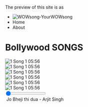 The preview of this site is as 
<!DOCTYPE html>
<html>
<head>
	<meta charset="utf-8">
	<meta name="viewport" content="width=device-width, initial-scale=1">
	<title>WOWsong-Your Favoutite music</title>
	<link rel="stylesheet" type="text/css" href="style.css">
	<!--<link rel="stylesheet" href="https://cdnjs.cloudflare.com/ajax/libs/font-awesome/4.7.0/css/font-awesome.min.css">-->
	<script src="https://kit.fontawesome.com/26504e4a1f.js" crossorigin="anonymous"></script>
</head>
<body>
	<nav>
		<ul>
			<li class="logo"><img src="logo.png" alt="WOWsong-Your">WOWsong</li>
			<li>Home</li>
			<li>About</li>
		</ul>
	</nav>
	<div class="container">
		<div class="songlist">
			<h1>Bollywood SONGS</h1>
			<div class="songName">
				<img src="" alt="1">
				<span class="SName">Song 1</span>
				<span class="playsong"><span class="timespace">05:56<i id = '0' class="far fa-play-circle" class="starts"></i></span></span>
			</div>
			<div class="songName">
				<img src="" alt="1">
				<span class="SName">Song 1</span>
				<span class="playsong"><span class="timespace">05:56<i id = '1' class="far fa-play-circle" class="starts"></i></span></span>
			</div>
			<div class="songName">
				<img src="" alt="1">
				<span class="SName">Song 1</span>
				<span class="playsong"><span class="timespace">05:56<i  id = '2' class="far fa-play-circle" id="starts"></i></span></span>
			</div>
			<div class="songName">
				<img src="" alt="1">
				<span class="SName">Song 1</span>
				<span class="playsong"><span class="timespace">05:56<i  id = '3' class="far fa-play-circle" id="starts"></i></span></span>
			</div>
			<div class="songName">
				<img src="" alt="1">
				<span class="SName">Song 1</span>
				<span class="playsong"><span class="timespace">05:56<i  id = '4' class="far fa-play-circle" id="starts"></i></span></span>
			</div>
			<div class="songName">
				<img src="" alt="1">
				<span class="SName">Song 1</span>
				<span class="playsong"><span class="timespace">05:56<i  id = '5' class="far fa-play-circle" id="starts"></i></span></span>
			</div>
		</div>
		<div class="songbanner"></div>
	</div>
	<div class="bottom">
		<input type="range" name="range" id="Progressbar" min="0" value = "0" max="100">
  		<div class="icons">
			<i class="fa-3x fas fa-step-backward"></i>
			<i class="fa-3x far fa-play-circle" id="startPlay"></i>
			<i class="fa-3x fas fa-step-forward"></i>
		</div>
		<div class="songdetail">
				<img src="music.gif" alt="" id="transgif" >
				<span>Jo Bheji thi dua - Arjit Singh</span>
				<span class="playsong"><span class="timespace"></span></span>
			</div>
		</div>
	</div>
	<script src="script.js" type="text/javascript"></script>
</body>
</html>
